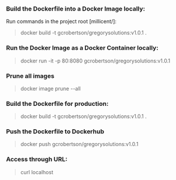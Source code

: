 ### Build the Dockerfile into a Docker Image locally:

Run commands in the project root [millicent/]:

> docker build -t gcrobertson/gregorysolutions:v1.0.1 .

### Run the Docker Image as a Docker Container locally:

> docker run -it -p 80:8080 gcrobertson/gregorysolutions:v1.0.1

### Prune all images
> docker image prune --all

### Build the Dockerfile for production:

> docker build -t gcrobertson/gregorysolutions:v1.0.1 .

### Push the Dockerfile to Dockerhub

> docker push gcrobertson/gregorysolutions:v1.0.1

### Access through URL:
> curl localhost

